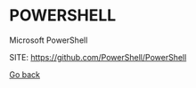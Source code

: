 # POWERSHELL
 
 Microsoft PowerShell
 
 SITE: https://github.com/PowerShell/PowerShell

 [Go back](https://portable-linux-apps.github.io/apps.html)
